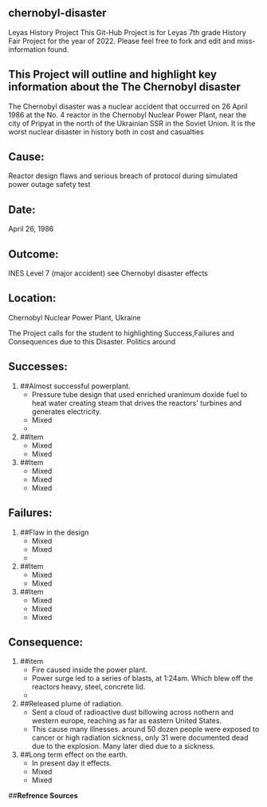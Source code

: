 ## chernobyl-disaster
Leyas History Project 
This Git-Hub Project is for Leyas 7th grade History Fair Project for the year of 2022. Please feel free to fork and edit and miss-information found.

## This Project will outline and highlight key information about the The Chernobyl disaster 
The Chernobyl disaster was a nuclear accident that occurred on 26 April 1986 at the No. 4 reactor in the Chernobyl Nuclear Power Plant, near the city of Pripyat in the north of the Ukrainian SSR in the Soviet Union. It is the worst nuclear disaster in history both in cost and casualties 

## **Cause:** 

Reactor design flaws and serious breach of protocol during simulated power outage safety test

## **Date:** 

April 26, 1986

## **Outcome:** 

INES Level 7 (major accident) see Chernobyl disaster effects

## **Location:** 

Chernobyl Nuclear Power Plant, Ukraine

The Project calls for the student to highlighting Success,Failures and Consequences due to this Disaster. Politics around 

## **Successes:**

1. ##Almost successful powerplant.
   * Pressure tube design that used enriched uranimum doxide fuel to heat water creating steam that drives the reactors' turbines and generates electricity.
   * Mixed
   * 
2. ##Item
   * Mixed
   * Mixed  
3. ##Item
   * Mixed
   * Mixed
   * Mixed


## **Failures:**

1. ##Flaw in the design
   * Mixed
   * Mixed
   * 
2. ##Item
   * Mixed
   * Mixed  
3. ##Item
   * Mixed
   * Mixed
   * Mixed


## **Consequence:**

1. ##item
   * Fire caused inside the power plant.
   * Power surge led to a series of blasts, at 1:24am. Which blew off the reactors heavy, steel, concrete lid.
   * 
2. ##Released plume of radiation.
   * Sent a cloud of radioactive dust billowing across nothern and western europe, reaching as far as eastern United States.
   * This cause many illnesses. around 50 dozen people were exposed to cancer or high radiation sickness, only 31 were documented dead due to the explosion. Many later died due to a sickness.
3. ##Long term effect on the earth.
   * In present day it effects.
   * Mixed
   * Mixed


##**Refrence Sources**

[1]: http://example.com/ "Title"
[2]: http://example.org/ "Title"
